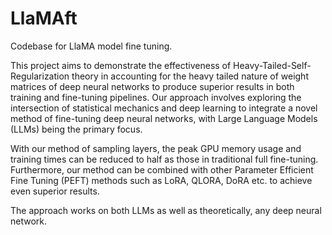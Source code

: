 # LlaMAft
Codebase for LlaMA model fine tuning.

This project aims to demonstrate the effectiveness of Heavy-Tailed-Self-Regularization theory in accounting for the heavy tailed nature of weight matrices of deep neural networks to produce superior results in both training and fine-tuning pipelines. Our approach involves exploring the intersection of statistical mechanics and deep learning to integrate a novel method of fine-tuning deep neural networks, with Large Language Models (LLMs) being the primary focus.

With our method of sampling layers, the peak GPU memory usage and training times can be reduced to half as those in traditional full fine-tuning. Furthermore, our method can be combined with other Parameter Efficient Fine Tuning (PEFT) methods such as LoRA, QLORA, DoRA etc. to achieve even superior results.

The approach works on both LLMs as well as theoretically, any deep neural network.
